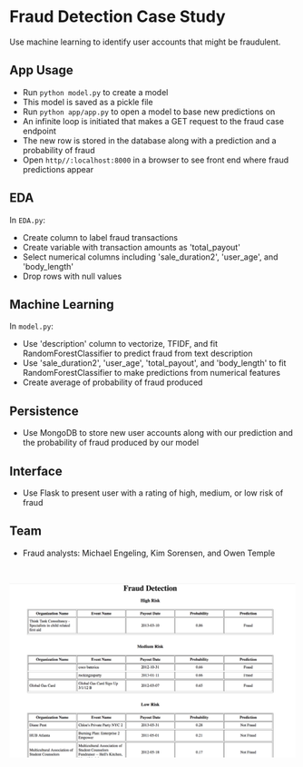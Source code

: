 # Fraud Detection Case Study

Use machine learning to identify user accounts that might be fraudulent.

## App Usage
- Run ```python model.py``` to create a model
- This model is saved as a pickle file
- Run ```python app/app.py``` to open a model to base new predictions on
- An infinite loop is initiated that makes a GET request to the fraud case endpoint
- The new row is stored in the database along with a prediction and a probability of fraud 
- Open ```http//:localhost:8000``` in a browser to see front end where fraud predictions appear

## EDA
In ```EDA.py```:
- Create column to label fraud transactions
- Create variable with transaction amounts as 'total_payout'
- Select numerical columns including 'sale_duration2', 'user_age', and 'body_length' 
- Drop rows with null values

## Machine Learning
In ```model.py```:
- Use 'description' column to vectorize, TFIDF, and fit RandomForestClassifier to predict fraud from text description
- Use 'sale_duration2', 'user_age', 'total_payout', and 'body_length' to fit RandomForestClassifier to make predictions
from numerical features
- Create average of probability of fraud produced

## Persistence
- Use MongoDB to store new user accounts along with our prediction and the probability of fraud produced by our model

## Interface
- Use Flask to present user with a rating of high, medium, or low risk of fraud

## Team
- Fraud analysts: Michael Engeling, Kim Sorensen, and Owen Temple

&nbsp;
&nbsp;

![App Screenshot](/images/app_screenshot.png)
